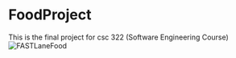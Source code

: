# FoodProject
This is the final project for csc 322 (Software Engineering Course) 
![FASTLaneFood](https://user-images.githubusercontent.com/36207058/67982589-61ef1e00-fbf9-11e9-8c8c-397210670091.png)

